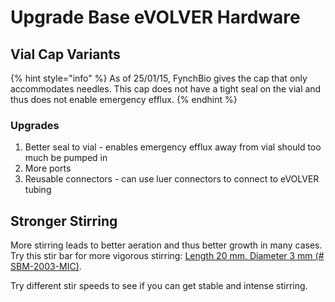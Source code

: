 # Upgrade Base eVOLVER Hardware

## Vial Cap Variants

{% hint style="info" %}
As of 25/01/15, FynchBio gives the cap that only accommodates needles. This cap does not have a tight seal on the vial and thus does not enable emergency efflux.
{% endhint %}

### Upgrades

1. Better seal to vial - enables emergency efflux away from vial should too much be pumped in
2. More ports
3. Reusable connectors - can use luer connectors to connect to eVOLVER tubing

## Stronger Stirring

More stirring leads to better aeration and thus better growth in many cases. Try this stir bar for more vigorous stirring: [Length 20 mm, Diameter 3 mm (# SBM-2003-MIC)](https://www.stirbars.com/list.php?category=Stir%20Bars\&subCat=Micro%20PTFE\&sessionID=eel7i7mvvdo1r965d2dp0e6le0).

Try different stir speeds to see if you can get stable and intense stirring.
